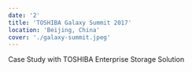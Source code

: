 ```yaml
---
date: '2'
title: 'TOSHIBA Galaxy Summit 2017'
location: 'Beijing, China'
cover: './galaxy-summit.jpeg'
---
```


Case Study with TOSHIBA Enterprise Storage Solution

